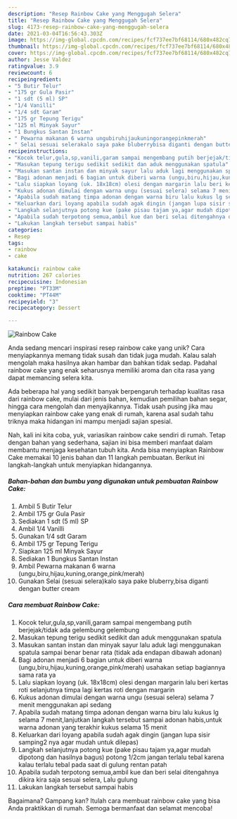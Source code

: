 ```yaml
---
description: "Resep Rainbow Cake yang Menggugah Selera"
title: "Resep Rainbow Cake yang Menggugah Selera"
slug: 4173-resep-rainbow-cake-yang-menggugah-selera
date: 2021-03-04T16:56:43.303Z
image: https://img-global.cpcdn.com/recipes/fcf737ee7bf68114/680x482cq70/rainbow-cake-foto-resep-utama.jpg
thumbnail: https://img-global.cpcdn.com/recipes/fcf737ee7bf68114/680x482cq70/rainbow-cake-foto-resep-utama.jpg
cover: https://img-global.cpcdn.com/recipes/fcf737ee7bf68114/680x482cq70/rainbow-cake-foto-resep-utama.jpg
author: Jesse Valdez
ratingvalue: 3.9
reviewcount: 6
recipeingredient:
- "5 Butir Telur"
- "175 gr Gula Pasir"
- "1 sdt (5 ml) SP"
- "1/4 Vanilli"
- "1/4 sdt Garam"
- "175 gr Tepung Terigu"
- "125 ml Minyak Sayur"
- "1 Bungkus Santan Instan"
- " Pewarna makanan 6 warna ungubiruhijaukuningorangepinkmerah"
- " Selai sesuai selerakalo saya pake bluberrybisa diganti dengan butter cream"
recipeinstructions:
- "Kocok telur,gula,sp,vanili,garam sampai mengembang putih berjejak/tidak ada gelembung gelembung"
- "Masukan tepung terigu sedikit sedikit dan aduk menggunakan spatula"
- "Masukan santan instan dan minyak sayur lalu aduk lagi menggunakan spatula sampai benar benar rata (tidak ada endapan dibawah adonan)"
- "Bagi adonan menjadi 6 bagian untuk diberi warna (ungu,biru,hijau,kuning,orange,pink/merah) usahakan setiap bagiannya sama rata ya"
- "Lalu siapkan loyang (uk. 18x18cm) olesi dengan margarin lalu beri kertas roti selanjutnya timpa lagi kertas roti dengan margarin"
- "Kukus adonan dimulai dengan warna ungu (sesuai selera) selama 7 menit menggunakan api sedang"
- "Apabila sudah matang timpa adonan dengan warna biru lalu kukus lg selama 7 menit,lanjutkan langkah tersebut sampai adonan habis,untuk warna adonan yang terakhir kukus selama 15 menit"
- "Keluarkan dari loyang apabila sudah agak dingin (jangan lupa sisir samping2 nya agar mudah untuk dilepas)"
- "Langkah selanjutnya potong kue (pake pisau tajam ya,agar mudah dipotong dan hasilnya bagus) potong 1/2cm jangan terlalu tebal karena kalau terlalu tebal pada saat di gulung rentan patah"
- "Apabila sudah terpotong semua,ambil kue dan beri selai ditengahnya dikira kira saja sesuai selera, Lalu gulung"
- "Lakukan langkah tersebut sampai habis"
categories:
- Resep
tags:
- rainbow
- cake

katakunci: rainbow cake 
nutrition: 267 calories
recipecuisine: Indonesian
preptime: "PT33M"
cooktime: "PT44M"
recipeyield: "3"
recipecategory: Dessert

---
```



![Rainbow Cake](https://img-global.cpcdn.com/recipes/fcf737ee7bf68114/680x482cq70/rainbow-cake-foto-resep-utama.jpg)

Anda sedang mencari inspirasi resep rainbow cake yang unik? Cara menyiapkannya memang tidak susah dan tidak juga mudah. Kalau salah mengolah maka hasilnya akan hambar dan bahkan tidak sedap. Padahal rainbow cake yang enak seharusnya memiliki aroma dan cita rasa yang dapat memancing selera kita.

Ada beberapa hal yang sedikit banyak berpengaruh terhadap kualitas rasa dari rainbow cake, mulai dari jenis bahan, kemudian pemilihan bahan segar, hingga cara mengolah dan menyajikannya. Tidak usah pusing jika mau menyiapkan rainbow cake yang enak di rumah, karena asal sudah tahu triknya maka hidangan ini mampu menjadi sajian spesial.




Nah, kali ini kita coba, yuk, variasikan rainbow cake sendiri di rumah. Tetap dengan bahan yang sederhana, sajian ini bisa memberi manfaat dalam membantu menjaga kesehatan tubuh kita. Anda bisa menyiapkan Rainbow Cake memakai 10 jenis bahan dan 11 langkah pembuatan. Berikut ini langkah-langkah untuk menyiapkan hidangannya.

<!--inarticleads1-->

##### Bahan-bahan dan bumbu yang digunakan untuk pembuatan Rainbow Cake:

1. Ambil 5 Butir Telur
1. Ambil 175 gr Gula Pasir
1. Sediakan 1 sdt (5 ml) SP
1. Ambil 1/4 Vanilli
1. Gunakan 1/4 sdt Garam
1. Ambil 175 gr Tepung Terigu
1. Siapkan 125 ml Minyak Sayur
1. Sediakan 1 Bungkus Santan Instan
1. Ambil  Pewarna makanan 6 warna (ungu,biru,hijau,kuning,orange,pink/merah)
1. Gunakan  Selai (sesuai selera)kalo saya pake bluberry,bisa diganti dengan butter cream




<!--inarticleads2-->

##### Cara membuat Rainbow Cake:

1. Kocok telur,gula,sp,vanili,garam sampai mengembang putih berjejak/tidak ada gelembung gelembung
1. Masukan tepung terigu sedikit sedikit dan aduk menggunakan spatula
1. Masukan santan instan dan minyak sayur lalu aduk lagi menggunakan spatula sampai benar benar rata (tidak ada endapan dibawah adonan)
1. Bagi adonan menjadi 6 bagian untuk diberi warna (ungu,biru,hijau,kuning,orange,pink/merah) usahakan setiap bagiannya sama rata ya
1. Lalu siapkan loyang (uk. 18x18cm) olesi dengan margarin lalu beri kertas roti selanjutnya timpa lagi kertas roti dengan margarin
1. Kukus adonan dimulai dengan warna ungu (sesuai selera) selama 7 menit menggunakan api sedang
1. Apabila sudah matang timpa adonan dengan warna biru lalu kukus lg selama 7 menit,lanjutkan langkah tersebut sampai adonan habis,untuk warna adonan yang terakhir kukus selama 15 menit
1. Keluarkan dari loyang apabila sudah agak dingin (jangan lupa sisir samping2 nya agar mudah untuk dilepas)
1. Langkah selanjutnya potong kue (pake pisau tajam ya,agar mudah dipotong dan hasilnya bagus) potong 1/2cm jangan terlalu tebal karena kalau terlalu tebal pada saat di gulung rentan patah
1. Apabila sudah terpotong semua,ambil kue dan beri selai ditengahnya dikira kira saja sesuai selera, Lalu gulung
1. Lakukan langkah tersebut sampai habis




Bagaimana? Gampang kan? Itulah cara membuat rainbow cake yang bisa Anda praktikkan di rumah. Semoga bermanfaat dan selamat mencoba!
